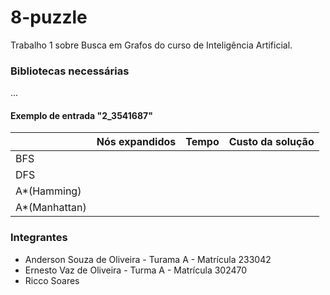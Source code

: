# 8-puzzle
Trabalho 1 sobre Busca em Grafos do curso de Inteligência Artificial.
### Bibliotecas necessárias
...
#### Exemplo de entrada "2_3541687"
|               | Nós expandidos | Tempo | Custo da solução |
|---------------|----------------|-------|------------------|
| BFS           |                |       |                  |
| DFS           |                |       |                  |
|  A*(Hamming)  |                |       |                  |
| A*(Manhattan) |                |       |                  |

### Integrantes
- Anderson Souza de Oliveira - Turama A - Matrícula 233042
- Ernesto Vaz de Oliveira - Turma A - Matrícula 302470
- Ricco Soares



